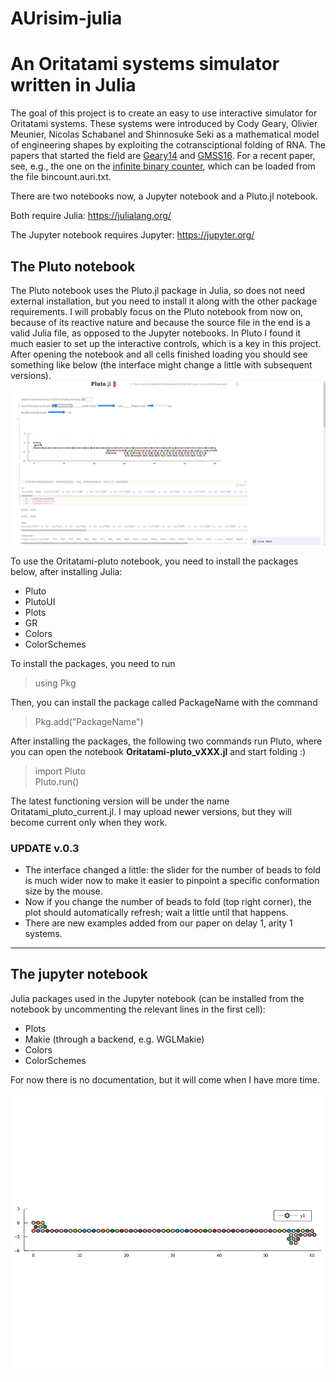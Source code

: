 # AUrisim-julia
# An Oritatami systems simulator written in Julia

The goal of this project is to create an easy to use interactive simulator for Oritatami systems.
These systems were introduced by Cody Geary, Olivier Meunier, Nicolas Schabanel and Shinnosuke Seki as a mathematical model of engineering shapes by exploiting the cotransciptional folding of RNA. The papers that started the field are [Geary14](https://science.sciencemag.org/content/345/6198/799.abstract) and [GMSS16](https://drops.dagstuhl.de/opus/volltexte/2016/6456/pdf/LIPIcs-MFCS-2016-43.pdf). For a recent paper, see, e.g., the one on the  [infinite binary counter](https://link.springer.com/chapter/10.1007/978-3-030-38919-2_46), which can be loaded from the file bincount.auri.txt.

There are two notebooks now, a Jupyter notebook and a Pluto.jl notebook.

Both require Julia: 
https://julialang.org/

The Jupyter notebook requires Jupyter: 
https://jupyter.org/

## The Pluto notebook

The Pluto notebook uses the Pluto.jl package in Julia, so does not need external installation, but you need to install it along with the other package requirements.
I will probably focus on the Pluto notebook from now on, because of its reactive nature and because the source file in the end is a valid Julia file, as opposed to the Jupyter notebooks. In Pluto I found it much easier to set up the interactive controls, which is a key in this project. After opening the notebook and all cells finished loading you should see something like below (the interface might change a little with subsequent versions).
[![Video guide to running the PLuto notebook](https://github.com/szfazekas/AUrisim-julia/blob/main/Screenshot1_pluto.png)](https://youtu.be/Q6COatnYR4s)


To use the Oritatami-pluto notebook, you need to install the packages below, after installing Julia:
 - Pluto
 - PlutoUI
 - Plots
 - GR
 - Colors
 - ColorSchemes


To install the packages, you need to run
> using Pkg

Then, you can install the package called PackageName with the command
> Pkg.add("PackageName")

After installing the packages, the following two commands run Pluto, where you can open the notebook **Oritatami-pluto_vXXX.jl** and start folding :)
> import Pluto  
> Pluto.run()

The latest functioning version will be under the name Oritatami_pluto_current.jl.
I may upload newer versions, but they will become current only when they work.

### UPDATE v.0.3

- The interface changed a little: the slider for the number of beads to fold is much wider now to make it easier to pinpoint a specific conformation size by the mouse.
- Now if you change the number of beads to fold (top right corner), the plot should automatically refresh; wait a little until that happens.
- There are new examples added from our paper on delay 1, arity 1 systems.

-------------------------------------------------------

## The jupyter notebook

Julia packages used in the Jupyter notebook (can be installed from the notebook by uncommenting the relevant lines in the first cell):
- Plots
- Makie (through a backend, e.g. WGLMakie)
- Colors
- ColorSchemes


For now there is no documentation, but it will come when I have more time.


![Image of BinaryCounter](https://github.com/szfazekas/AUrisim-julia/blob/main/counter1k.gif)
